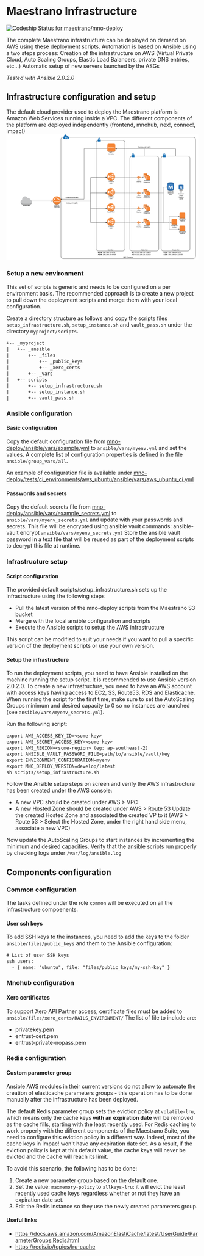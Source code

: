 # Maestrano Infrastructure

[ ![Codeship Status for maestrano/mno-deploy](https://codeship.com/projects/f6587590-e990-0133-f67a-4afac8d396b8/status?branch=master)](https://codeship.com/projects/147638)

The complete Maestrano infrastructure can be deployed on demand on AWS using these deployment scripts. Automation is based on Ansible using a two steps process:
Creation of the infrastructure on AWS (Virtual Private Cloud, Auto Scaling Groups, Elastic Load Balancers, private DNS entries, etc…)
Automatic setup of new servers launched by the ASGs

*Tested with Ansible 2.0.2.0*

## Infrastructure configuration and setup
The default cloud provider used to deploy the Maestrano platform is Amazon Web Services running inside a VPC. The different components of the platform are deployed independently (frontend, mnohub, nex!, connec!, impac!)
![Architecture diagram](https://raw.githubusercontent.com/maestrano/mno-deploy/develop/architecture_diagram.png)

### Setup a new environment
This set of scripts is generic and needs to be configured on a per environment basis. The recommended approach is to create a new project to pull down the deployment scripts and merge them with your local configuration.

Create a directory structure as follows and copy the scripts files `setup_infrastructure.sh`, `setup_instance.sh` and `vault_pass.sh` under the directory `myproject/scripts`.
```
+-- _myproject
|   +-- _ansible
|       +-- _files
|           +-- _public_keys
|           +-- _xero_certs
|       +-- _vars
|   +-- scripts
|       +-- setup_infrastructure.sh
|       +-- setup_instance.sh
|       +-- vault_pass.sh
```

### Ansible configuration
#### Basic configuration
Copy the default configuration file from  [mno-deploy/ansible/vars/example.yml](https://github.com/maestrano/mno-deploy/blob/develop/ansible/vars/example.yml) to `ansible/vars/myenv.yml` and set the values. A complete list of configuration properties is defined in the file `ansible/group_vars/all`.

An example of configuration file is available under [mno-deploy/tests/ci_environments/aws_ubuntu/ansible/vars/aws_ubuntu_ci.yml](https://github.com/maestrano/mno-deploy/blob/develop/tests/ci_environments/aws_ubuntu/ansible/vars/aws_ubuntu_ci.yml)

#### Passwords and secrets
Copy the default secrets file from [mno-deploy/ansible/vars/example_secrets.yml](https://github.com/maestrano/mno-deploy/blob/develop/ansible/vars/example_secrets.yml) to `ansible/vars/myenv_secrets.yml` and update with your passwords and secrets. This file will be encrypted using ansible vault commands:
ansible-vault encrypt `ansible/vars/myenv_secrets.yml`
Store the ansible vault password in a text file that will be reused as part of the deployment scripts to decrypt this file at runtime.

### Infrastructure setup
#### Script configuration
The provided default scripts/setup_infrastructure.sh sets up the infrastructure using the following steps

- Pull the latest version of the mno-deploy scripts from the Maestrano S3 bucket
- Merge with the local ansible configuration and scripts
- Execute the Ansible scripts to setup the AWS infrastructure

This script can be modified to suit your needs if you want to pull a specific version of the deployment scripts or use your own version.

#### Setup the infrastructure
To run the deployment scripts, you need to have Ansible installed on the machine running the setup script. It is recommended to use Ansible version 2.0.2.0.
To create a new infrastructure, you need to have an AWS account with access keys having access to EC2, S3, Route53, RDS and Elasticache.
When running the script for the first time, make sure to set the AutoScaling Groups minimum and desired capacity to 0 so no instances are launched (see `ansible/vars/myenv_secrets.yml`).

Run the following script:
```
export AWS_ACCESS_KEY_ID=<some-key>
export AWS_SECRET_ACCESS_KEY=<some-key>
export AWS_REGION=<some-region> (eg: ap-southeast-2)
export ANSIBLE_VAULT_PASSWORD_FILE=path/to/ansible/vault/key
export ENVIRONMENT_CONFIGURATION=myenv
export MNO_DEPLOY_VERSION=develop/latest
sh scripts/setup_infrastructure.sh
```

Follow the Ansible setup steps on screen and verify the AWS infrastructure has been created under the AWS console:
- A new VPC should be created under AWS > VPC
- A new Hosted Zone should be created under AWS > Route 53
Update the created Hosted Zone and associated the created VP to it (AWS > Route 53 > Select the Hosted Zone, under the right hand side menu, associate a new VPC)

Now update the AutoScaling Groups to start instances by incrementing the minimum and desired capacities.
Verify that the ansible scripts run properly by checking logs under `/var/log/ansible.log`

## Components configuration
### Common configuration
The tasks defined under the role `common` will be executed on all the infrastructure compoenents.
#### User ssh keys
To add SSH keys to the instances, you need to add the keys to the folder `ansible/files/public_keys` and them to the Ansible configuration:

```
# List of user SSH keys
ssh_users:
  - { name: "ubuntu", file: "files/public_keys/my-ssh-key" }
```

### Mnohub configuration
#### Xero certificates
To support Xero API Partner access, certificate files must be added to `ansible/files/xero_certs/RAILS_ENVIRONMENT/`
The list of file to include are:
- privatekey.pem
- entrust-cert.pem
- entrust-private-nopass.pem

### Redis configuration
#### Custom parameter group
Ansible AWS modules in their current versions do not allow to automate the creation of elasticache parameters groups - this operation has to be done manually after the infrastructure has been deployed.

The default Redis parameter group sets the eviction policy at `volatile-lru`, which means only the cache keys **with an expiration date** will be removed as the cache fills, starting with the least recently used.
For Redis caching to work properly with the different components of the Maestrano Suite, you need to configure this eviction policy in a different way. Indeed, most of the cache keys in Impac! won't have any expiration date set. As a result, if the eviction policy is kept at this default value, the cache keys will never be evicted and the cache will reach its limit.

To avoid this scenario, the following has to be done:

1. Create a new parameter group based on the default one.
2. Set the value: `maxmemory-policy` to `allkeys-lru`: it will evict the least recently used cache keys regardless whether or not they have an expiration date set.
3. Edit the Redis instance so they use the newly created parameters group.

#### Useful links
- https://docs.aws.amazon.com/AmazonElastiCache/latest/UserGuide/ParameterGroups.Redis.html
- https://redis.io/topics/lru-cache
